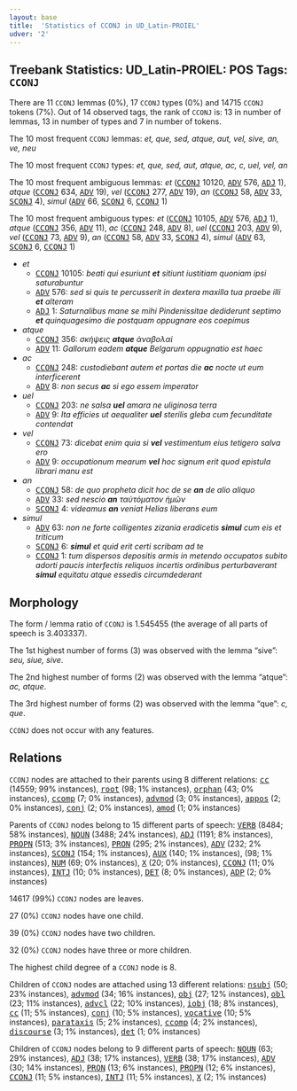 ```yaml
---
layout: base
title:  'Statistics of CCONJ in UD_Latin-PROIEL'
udver: '2'
---
```


## Treebank Statistics: UD_Latin-PROIEL: POS Tags: `CCONJ`

There are 11 `CCONJ` lemmas (0%), 17 `CCONJ` types (0%) and 14715 `CCONJ` tokens (7%).
Out of 14 observed tags, the rank of `CCONJ` is: 13 in number of lemmas, 13 in number of types and 7 in number of tokens.

The 10 most frequent `CCONJ` lemmas: <em>et, que, sed, atque, aut, vel, sive, an, ve, neu</em>

The 10 most frequent `CCONJ` types:  <em>et, que, sed, aut, atque, ac, c, uel, vel, an</em>

The 10 most frequent ambiguous lemmas: <em>et</em> (<tt><a href="la_proiel-pos-CCONJ.html">CCONJ</a></tt> 10120, <tt><a href="la_proiel-pos-ADV.html">ADV</a></tt> 576, <tt><a href="la_proiel-pos-ADJ.html">ADJ</a></tt> 1), <em>atque</em> (<tt><a href="la_proiel-pos-CCONJ.html">CCONJ</a></tt> 634, <tt><a href="la_proiel-pos-ADV.html">ADV</a></tt> 19), <em>vel</em> (<tt><a href="la_proiel-pos-CCONJ.html">CCONJ</a></tt> 277, <tt><a href="la_proiel-pos-ADV.html">ADV</a></tt> 19), <em>an</em> (<tt><a href="la_proiel-pos-CCONJ.html">CCONJ</a></tt> 58, <tt><a href="la_proiel-pos-ADV.html">ADV</a></tt> 33, <tt><a href="la_proiel-pos-SCONJ.html">SCONJ</a></tt> 4), <em>simul</em> (<tt><a href="la_proiel-pos-ADV.html">ADV</a></tt> 66, <tt><a href="la_proiel-pos-SCONJ.html">SCONJ</a></tt> 6, <tt><a href="la_proiel-pos-CCONJ.html">CCONJ</a></tt> 1)

The 10 most frequent ambiguous types:  <em>et</em> (<tt><a href="la_proiel-pos-CCONJ.html">CCONJ</a></tt> 10105, <tt><a href="la_proiel-pos-ADV.html">ADV</a></tt> 576, <tt><a href="la_proiel-pos-ADJ.html">ADJ</a></tt> 1), <em>atque</em> (<tt><a href="la_proiel-pos-CCONJ.html">CCONJ</a></tt> 356, <tt><a href="la_proiel-pos-ADV.html">ADV</a></tt> 11), <em>ac</em> (<tt><a href="la_proiel-pos-CCONJ.html">CCONJ</a></tt> 248, <tt><a href="la_proiel-pos-ADV.html">ADV</a></tt> 8), <em>uel</em> (<tt><a href="la_proiel-pos-CCONJ.html">CCONJ</a></tt> 203, <tt><a href="la_proiel-pos-ADV.html">ADV</a></tt> 9), <em>vel</em> (<tt><a href="la_proiel-pos-CCONJ.html">CCONJ</a></tt> 73, <tt><a href="la_proiel-pos-ADV.html">ADV</a></tt> 9), <em>an</em> (<tt><a href="la_proiel-pos-CCONJ.html">CCONJ</a></tt> 58, <tt><a href="la_proiel-pos-ADV.html">ADV</a></tt> 33, <tt><a href="la_proiel-pos-SCONJ.html">SCONJ</a></tt> 4), <em>simul</em> (<tt><a href="la_proiel-pos-ADV.html">ADV</a></tt> 63, <tt><a href="la_proiel-pos-SCONJ.html">SCONJ</a></tt> 6, <tt><a href="la_proiel-pos-CCONJ.html">CCONJ</a></tt> 1)


* <em>et</em>
  * <tt><a href="la_proiel-pos-CCONJ.html">CCONJ</a></tt> 10105: <em>beati qui esuriunt <b>et</b> sitiunt iustitiam quoniam ipsi saturabuntur</em>
  * <tt><a href="la_proiel-pos-ADV.html">ADV</a></tt> 576: <em>sed si quis te percusserit in dextera maxilla tua praebe illi <b>et</b> alteram</em>
  * <tt><a href="la_proiel-pos-ADJ.html">ADJ</a></tt> 1: <em>Saturnalibus mane se mihi Pindenissitae dediderunt septimo <b>et</b> quinquagesimo die postquam oppugnare eos coepimus</em>
* <em>atque</em>
  * <tt><a href="la_proiel-pos-CCONJ.html">CCONJ</a></tt> 356: <em>σκήψεις <b>atque</b> ἀναβολαί</em>
  * <tt><a href="la_proiel-pos-ADV.html">ADV</a></tt> 11: <em>Gallorum eadem <b>atque</b> Belgarum oppugnatio est haec</em>
* <em>ac</em>
  * <tt><a href="la_proiel-pos-CCONJ.html">CCONJ</a></tt> 248: <em>custodiebant autem et portas die <b>ac</b> nocte ut eum interficerent</em>
  * <tt><a href="la_proiel-pos-ADV.html">ADV</a></tt> 8: <em>non secus <b>ac</b> si ego essem imperator</em>
* <em>uel</em>
  * <tt><a href="la_proiel-pos-CCONJ.html">CCONJ</a></tt> 203: <em>ne salsa <b>uel</b> amara ne uliginosa terra</em>
  * <tt><a href="la_proiel-pos-ADV.html">ADV</a></tt> 9: <em>Ita efficies ut aequaliter <b>uel</b> sterilis gleba cum fecunditate contendat</em>
* <em>vel</em>
  * <tt><a href="la_proiel-pos-CCONJ.html">CCONJ</a></tt> 73: <em>dicebat enim quia si <b>vel</b> vestimentum eius tetigero salva ero</em>
  * <tt><a href="la_proiel-pos-ADV.html">ADV</a></tt> 9: <em>occupationum mearum <b>vel</b> hoc signum erit quod epistula librari manu est</em>
* <em>an</em>
  * <tt><a href="la_proiel-pos-CCONJ.html">CCONJ</a></tt> 58: <em>de quo propheta dicit hoc de se <b>an</b> de alio aliquo</em>
  * <tt><a href="la_proiel-pos-ADV.html">ADV</a></tt> 33: <em>sed nescio <b>an</b> ταὐτόματον ἡμῶν</em>
  * <tt><a href="la_proiel-pos-SCONJ.html">SCONJ</a></tt> 4: <em>videamus <b>an</b> veniat Helias liberans eum</em>
* <em>simul</em>
  * <tt><a href="la_proiel-pos-ADV.html">ADV</a></tt> 63: <em>non ne forte colligentes zizania eradicetis <b>simul</b> cum eis et triticum</em>
  * <tt><a href="la_proiel-pos-SCONJ.html">SCONJ</a></tt> 6: <em><b>simul</b> et quid erit certi scribam ad te</em>
  * <tt><a href="la_proiel-pos-CCONJ.html">CCONJ</a></tt> 1: <em>tum dispersos depositis armis in metendo occupatos subito adorti paucis interfectis reliquos incertis ordinibus perturbaverant <b>simul</b> equitatu atque essedis circumdederant</em>

## Morphology

The form / lemma ratio of `CCONJ` is 1.545455 (the average of all parts of speech is 3.403337).

The 1st highest number of forms (3) was observed with the lemma “sive”: <em>seu, siue, sive</em>.

The 2nd highest number of forms (2) was observed with the lemma “atque”: <em>ac, atque</em>.

The 3rd highest number of forms (2) was observed with the lemma “que”: <em>c, que</em>.

`CCONJ` does not occur with any features.


## Relations

`CCONJ` nodes are attached to their parents using 8 different relations: <tt><a href="la_proiel-dep-cc.html">cc</a></tt> (14559; 99% instances), <tt><a href="la_proiel-dep-root.html">root</a></tt> (98; 1% instances), <tt><a href="la_proiel-dep-orphan.html">orphan</a></tt> (43; 0% instances), <tt><a href="la_proiel-dep-ccomp.html">ccomp</a></tt> (7; 0% instances), <tt><a href="la_proiel-dep-advmod.html">advmod</a></tt> (3; 0% instances), <tt><a href="la_proiel-dep-appos.html">appos</a></tt> (2; 0% instances), <tt><a href="la_proiel-dep-conj.html">conj</a></tt> (2; 0% instances), <tt><a href="la_proiel-dep-amod.html">amod</a></tt> (1; 0% instances)

Parents of `CCONJ` nodes belong to 15 different parts of speech: <tt><a href="la_proiel-pos-VERB.html">VERB</a></tt> (8484; 58% instances), <tt><a href="la_proiel-pos-NOUN.html">NOUN</a></tt> (3488; 24% instances), <tt><a href="la_proiel-pos-ADJ.html">ADJ</a></tt> (1191; 8% instances), <tt><a href="la_proiel-pos-PROPN.html">PROPN</a></tt> (513; 3% instances), <tt><a href="la_proiel-pos-PRON.html">PRON</a></tt> (295; 2% instances), <tt><a href="la_proiel-pos-ADV.html">ADV</a></tt> (232; 2% instances), <tt><a href="la_proiel-pos-SCONJ.html">SCONJ</a></tt> (154; 1% instances), <tt><a href="la_proiel-pos-AUX.html">AUX</a></tt> (140; 1% instances),  (98; 1% instances), <tt><a href="la_proiel-pos-NUM.html">NUM</a></tt> (69; 0% instances), <tt><a href="la_proiel-pos-X.html">X</a></tt> (20; 0% instances), <tt><a href="la_proiel-pos-CCONJ.html">CCONJ</a></tt> (11; 0% instances), <tt><a href="la_proiel-pos-INTJ.html">INTJ</a></tt> (10; 0% instances), <tt><a href="la_proiel-pos-DET.html">DET</a></tt> (8; 0% instances), <tt><a href="la_proiel-pos-ADP.html">ADP</a></tt> (2; 0% instances)

14617 (99%) `CCONJ` nodes are leaves.

27 (0%) `CCONJ` nodes have one child.

39 (0%) `CCONJ` nodes have two children.

32 (0%) `CCONJ` nodes have three or more children.

The highest child degree of a `CCONJ` node is 8.

Children of `CCONJ` nodes are attached using 13 different relations: <tt><a href="la_proiel-dep-nsubj.html">nsubj</a></tt> (50; 23% instances), <tt><a href="la_proiel-dep-advmod.html">advmod</a></tt> (34; 16% instances), <tt><a href="la_proiel-dep-obj.html">obj</a></tt> (27; 12% instances), <tt><a href="la_proiel-dep-obl.html">obl</a></tt> (23; 11% instances), <tt><a href="la_proiel-dep-advcl.html">advcl</a></tt> (22; 10% instances), <tt><a href="la_proiel-dep-iobj.html">iobj</a></tt> (18; 8% instances), <tt><a href="la_proiel-dep-cc.html">cc</a></tt> (11; 5% instances), <tt><a href="la_proiel-dep-conj.html">conj</a></tt> (10; 5% instances), <tt><a href="la_proiel-dep-vocative.html">vocative</a></tt> (10; 5% instances), <tt><a href="la_proiel-dep-parataxis.html">parataxis</a></tt> (5; 2% instances), <tt><a href="la_proiel-dep-ccomp.html">ccomp</a></tt> (4; 2% instances), <tt><a href="la_proiel-dep-discourse.html">discourse</a></tt> (3; 1% instances), <tt><a href="la_proiel-dep-det.html">det</a></tt> (1; 0% instances)

Children of `CCONJ` nodes belong to 9 different parts of speech: <tt><a href="la_proiel-pos-NOUN.html">NOUN</a></tt> (63; 29% instances), <tt><a href="la_proiel-pos-ADJ.html">ADJ</a></tt> (38; 17% instances), <tt><a href="la_proiel-pos-VERB.html">VERB</a></tt> (38; 17% instances), <tt><a href="la_proiel-pos-ADV.html">ADV</a></tt> (30; 14% instances), <tt><a href="la_proiel-pos-PRON.html">PRON</a></tt> (13; 6% instances), <tt><a href="la_proiel-pos-PROPN.html">PROPN</a></tt> (12; 6% instances), <tt><a href="la_proiel-pos-CCONJ.html">CCONJ</a></tt> (11; 5% instances), <tt><a href="la_proiel-pos-INTJ.html">INTJ</a></tt> (11; 5% instances), <tt><a href="la_proiel-pos-X.html">X</a></tt> (2; 1% instances)

